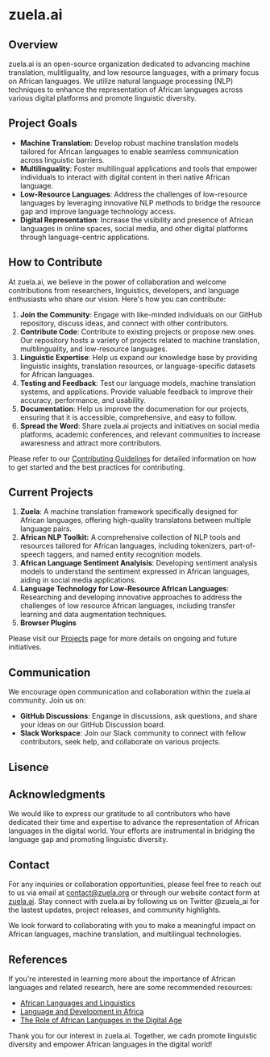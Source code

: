 # zuela.ai

## Overview

zuela.ai is an open-source organization dedicated to advancing machine translation, mulitliguality, and low resource languages, with a primary focus on African languages. We utilize natural language processing (NLP) techniques to enhance the representation of African languages across various digital platforms and promote linguistic diversity. 

## Project Goals

* __Machine Translation__: Develop robust machine translation models tailored for African languages to enable seamless communication across linguistic barriers. 
* __Multilinguality__: Foster multilingual applications and tools that empower individuals to interact with digital content in theri native African language. 
* __Low-Resource Languages__: Address the challenges of low-resource languages by leveraging innovative NLP methods to bridge the resource gap and improve language technology access. 
* __Digital Representation__: Increase the visibility and presence of African languages in online spaces, social media, and other digital platforms through language-centric applications. 

## How to Contribute

At zuela.ai, we believe in the power of collaboration and welcome contributions from researchers, linguistics, developers, and language enthusiasts who share our vision. Here's how you can contribute: 

1. __Join the Community__: Engage with like-minded individuals on our GitHub repository, discuss ideas, and connect with other contributors. 
2. __Contribute Code__: Contribute to existing projects or propose new ones. Our repository hosts a variety of projects related to machine translation, multilinguality, and low-resource languages.
3. __Linguistic Expertise__: Help us expand our knowledge base by providing linguistic insights, translation resources, or language-specific datasets for African languages.
4. __Testing and Feedback__: Test our language models, machine translation systems, and applications. Provide valuable feedback to improve their accuracy, performance, and usability. 
5. __Documentation__: Help us improve the documenation for our projects, ensuring that it is accessible, comprehensive, and easy to follow. 
6. __Spread the Word__: Share zuela.ai projects and initiatives on social media platforms, academic conferences, and relevant communities to increase awaresness and attract more contributors. 

Please refer to our [Contributing Guidelines](dhfkh) for detailed information on how to get started and the best practices for contributing.

## Current Projects

1. __Zuela__: A machine translation framework specifically designed for African languages, offering high-quality translatons between multiple language pairs. 
2. __African NLP Toolkit:__ A comprehensive collection of NLP tools and resources tailored for African languages, including tokenizers, part-of-speech taggers, and named entity recognition models.
3. __African Language Sentiment Analyisis__: Developing sentiment analysis models to understand the sentiment expressed in African languages, aiding in social media applications.
4. __Language Technology for Low-Resource African Languages__: Researching and developing innovative approaches to address the challenges of low resource African languages, including transfer learning and data augmentation techniques.
5. __Browser Plugins__

Please visit our [Projects](dklfj) page for more details on ongoing and future initiatives.

## Communication

We encourage open communication and collaboration within the zuela.ai community. Join us on: 

* __GitHub Discussions__: Engange in discussions, ask questions, and share your ideas on our GitHub Discussion board.
* __Slack Workspace__: Join our Slack community to connect with fellow contributors, seek help, and collaborate on various projects.

## Lisence

## Acknowledgments

We would like to express our gratitude to all contributors who have dedicated their time and expertise to advance the representation of African languages in the digital world. Your efforts are instrumental in bridging the language gap and promoting linguistic diversity.

## Contact

For any inquiries or collaboration opportunities, please feel free to reach out to us via email at contact@zuela.org or through our website contact form at [zuela.ai](lkdjlfj). Stay connect with zuela.ai by following us on Twitter @zuela_ai for the lastest updates, project releases, and community highlights.

We look forward to collaborating with you to make a meaningful impact on African languages, machine translation, and multilingual technologies.

## References

If you're interested in learning more about the importance of African languages and related research, here are some recommended resources: 

* [African Languages and Linguistics](dfad)
* [Language and Development in Africa](dafd)
* [The Role of African Languages in the Digital Age](dkflj)

Thank you for our interest in zuela.ai. Together, we cadn promote linguistic diversity and empower African languages in the digital world!

